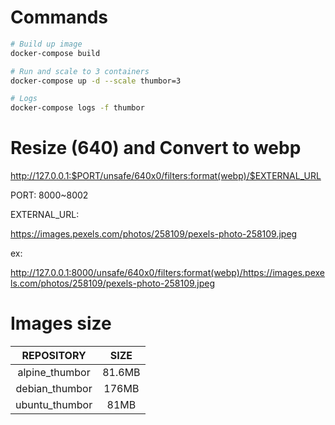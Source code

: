 # Commands
```bash
# Build up image
docker-compose build

# Run and scale to 3 containers
docker-compose up -d --scale thumbor=3

# Logs
docker-compose logs -f thumbor
```

# Resize (640) and Convert to webp

http://127.0.0.1:$PORT/unsafe/640x0/filters:format(webp)/$EXTERNAL_URL

PORT: 8000~8002

EXTERNAL_URL: 

https://images.pexels.com/photos/258109/pexels-photo-258109.jpeg

ex:

http://127.0.0.1:8000/unsafe/640x0/filters:format(webp)/https://images.pexels.com/photos/258109/pexels-photo-258109.jpeg

# Images size
|REPOSITORY      |SIZE|
|:--------------:|:-----:|
|alpine_thumbor  |81.6MB|
|debian_thumbor  |176MB|
|ubuntu_thumbor  |81MB|
